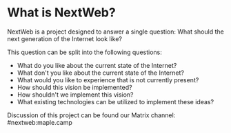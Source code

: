 # What is NextWeb?

NextWeb is a project designed to answer a single question: What should the next generation of the Internet look like?

This question can be split into the following questions:

- What do you like about the current state of the Internet?
- What don't you like about the current state of the Internet?
- What would you like to experience that is not currently present?
- How should this vision be implemented?
- How shouldn't we implement this vision?
- What existing technologies can be utilized to implement these ideas?

Discussion of this project can be found our Matrix channel: #nextweb:maple.camp
